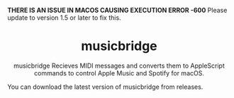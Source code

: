 **THERE IS AN ISSUE IN MACOS CAUSING EXECUTION ERROR -600** Please update to version 1.5 or later to fix this.

<h1 align="center">musicbridge</h1>

<p align="center">musicbridge Recieves MIDI messages and converts them to AppleScript commands to control Apple Music and Spotify for macOS.</p>


You can download the latest version of musicbridge from releases.
